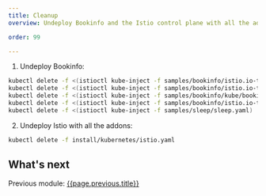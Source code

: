```yaml
---
title: Cleanup
overview: Undeploy Bookinfo and the Istio control plane with all the addons.

order: 99

---
```


1. Undeploy Bookinfo:
  ```bash
  kubectl delete -f <(istioctl kube-inject -f samples/bookinfo/istio.io-tutorial/bookinfo.yaml)
  kubectl delete -f <(istioctl kube-inject -f samples/bookinfo/istio.io-tutorial/ingress-for-istio.yaml)
  kubectl delete -f <(istioctl kube-inject -f samples/bookinfo/kube/bookinfo-reviews-v2.yaml)
  kubectl delete -f <(istioctl kube-inject -f samples/bookinfo/istio.io-tutorial/bookinfo-reviews-v3.yaml)
  kubectl delete -f <(istioctl kube-inject -f samples/sleep/sleep.yaml)
  ```

2. Undeploy Istio with all the addons:
  ```bash
  kubectl delete -f install/kubernetes/istio.yaml
  ```

## What's next
Previous module: [{{page.previous.title}}]({{home}}{{page.previous.url}})
